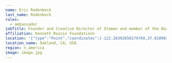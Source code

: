 ```yaml
---
name: Eric Rodenbeck
last_name: Rodenbeck
roles:
  - ambassador
jobTitle: Founder and Creative Director of Stamen and member of the Board of Directors
affiliation: Kenneth Rainin Foundationn
location: '{"type":"Point","coordinates":[-122.26392650174769,37.810993341852374]}'
location_name: Oakland, CA, USA
region: n_america
image: image.jpg
---
```


